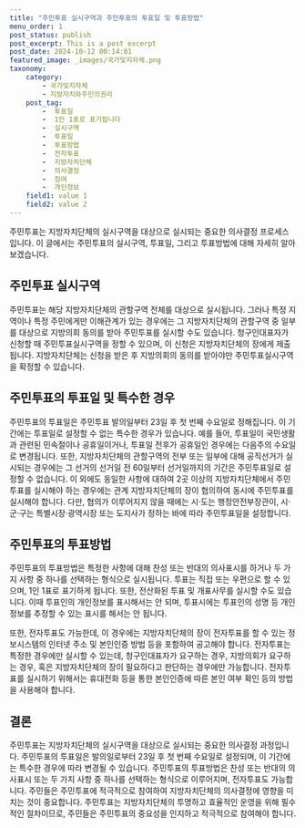 ```yaml
---
title: "주민투표 실시구역과 주민투표의 투표일 및 투표방법"
menu_order: 1
post_status: publish
post_excerpt: This is a post excerpt
post_date: 2024-10-12 00:14:01
featured_image: _images/국가및지자체.png
taxonomy:
    category:
        - 국가및지자체
        - 지방자치와주민의권리
    post_tag:
        -  투표일
        -  1인 1표로 표기됩니다
        -  실시구역
        -  투표일
        -  투표방법
        -  전자투표
        -  지방자치단체
        -  의사결정
        -  참여
        -  개인정보
    field1: value 1
    field2: value 2
---
```



주민투표는 지방자치단체의 실시구역을 대상으로 실시되는 중요한 의사결정 프로세스입니다. 이 글에서는 주민투표의 실시구역, 투표일, 그리고 투표방법에 대해 자세히 알아보겠습니다.

## 주민투표 실시구역

주민투표는 해당 지방자치단체의 관할구역 전체를 대상으로 실시됩니다. 그러나 특정 지역이나 특정 주민에게만 이해관계가 있는 경우에는 그 지방자치단체의 관할구역 중 일부를 대상으로 지방의회 동의를 받아 주민투표를 실시할 수도 있습니다. 청구인대표자가 신청할 때 주민투표실시구역을 정할 수 있으며, 이 신청은 지방자치단체의 장에게 제출됩니다. 지방자치단체는 신청을 받은 후 지방의회의 동의를 받아야만 주민투표실시구역을 확정할 수 있습니다.

## 주민투표의 투표일 및 특수한 경우

주민투표의 투표일은 주민투표 발의일부터 23일 후 첫 번째 수요일로 정해집니다. 이 기간에는 투표일로 설정할 수 없는 특수한 경우가 있습니다. 예를 들어, 투표일이 국민생활과 관련된 민속절이나 공휴일이거나, 투표일 전후가 공휴일인 경우에는 다음주의 수요일로 변경됩니다. 또한, 지방자치단체의 관할구역의 전부 또는 일부에 대해 공직선거가 실시되는 경우에는 그 선거의 선거일 전 60일부터 선거일까지의 기간은 주민투표일로 설정할 수 없습니다. 이 외에도 동일한 사항에 대하여 2곳 이상의 지방자치단체에서 주민투표를 실시해야 하는 경우에는 관계 지방자치단체의 장이 협의하여 동시에 주민투표를 실시해야 합니다. 다만, 협의가 이루어지지 않을 때에는 시·도는 행정안전부장관이, 시·군·구는 특별시장·광역시장 또는 도지사가 정하는 바에 따라 주민투표일을 설정합니다.

## 주민투표의 투표방법

주민투표의 투표방법은 특정한 사항에 대해 찬성 또는 반대의 의사표시를 하거나 두 가지 사항 중 하나를 선택하는 형식으로 실시됩니다. 투표는 직접 또는 우편으로 할 수 있으며, 1인 1표로 표기하게 됩니다. 또한, 전산화된 투표 및 개표사무를 실시할 수도 있습니다. 이때 투표인의 개인정보를 표시해서는 안 되며, 투표시에는 투표인의 성명 등 개인정보를 추정할 수 있는 표시를 해서는 안 됩니다.

또한, 전자투표도 가능한데, 이 경우에는 지방자치단체의 장이 전자투표를 할 수 있는 정보시스템의 인터넷 주소 및 본인인증 방법 등을 포함하여 공고해야 합니다. 전자투표는 특정한 경우에만 실시할 수 있는데, 청구인대표자가 요구하는 경우, 지방의회가 요구하는 경우, 혹은 지방자치단체의 장이 필요하다고 판단하는 경우에만 가능합니다. 전자투표를 실시하기 위해서는 휴대전화 등을 통한 본인인증에 따른 본인 여부 확인 등의 방법을 사용해야 합니다.

## 결론

주민투표는 지방자치단체의 실시구역을 대상으로 실시되는 중요한 의사결정 과정입니다. 주민투표의 투표일은 발의일로부터 23일 후 첫 번째 수요일로 설정되며, 이 기간에는 특수한 경우에 따라 변경될 수 있습니다. 주민투표의 투표방법은 찬성 또는 반대의 의사표시 또는 두 가지 사항 중 하나를 선택하는 형식으로 이루어지며, 전자투표도 가능합니다. 주민들은 주민투표에 적극적으로 참여하여 지방자치단체의 의사결정에 영향을 미치는 것이 중요합니다. 주민투표는 지방자치단체의 투명하고 효율적인 운영을 위해 필수적인 절차이므로, 주민들은 주민투표의 중요성을 인지하고 적극적으로 참여해야 합니다.
